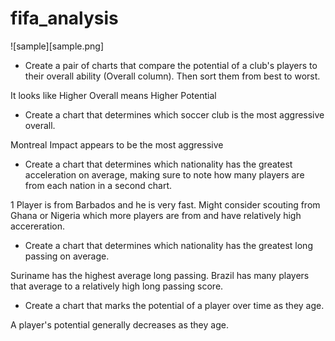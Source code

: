 # fifa_analysis

![sample][sample.png]

* Create a pair of charts that compare the potential of a club's players to their overall ability (Overall column). Then sort them from best to worst.

It looks like Higher Overall means Higher Potential

* Create a chart that determines which soccer club is the most aggressive overall.

Montreal Impact appears to be the most aggressive

* Create a chart that determines which nationality has the greatest acceleration on average, making sure to note how many players are from each nation in a second chart.

1 Player is from Barbados and he is very fast. Might consider scouting from Ghana or Nigeria which more players are from and have relatively high accereration. 

* Create a chart that determines which nationality has the greatest long passing on average.

Suriname has the highest average long passing. Brazil has many players that average to a relatively high long passing score. 

* Create a chart that marks the potential of a player over time as they age.

A player's potential generally decreases as they age. 